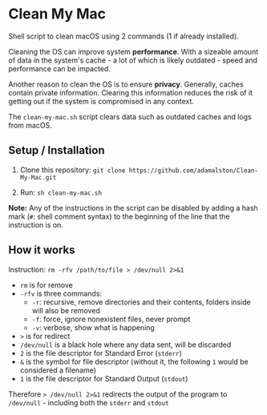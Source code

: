 # Clean My Mac

Shell script to clean macOS using 2 commands (1 if already installed).

Cleaning the OS can improve system **performance**. With a sizeable amount of data in the system's cache - a lot of which is likely outdated - speed and performance can be impacted.

Another reason to clean the OS is to ensure **privacy**. Generally, caches contain private information. Clearing this information reduces the risk of it getting out if the system is compromised in any context.

The `clean-my-mac.sh` script clears data such as outdated caches and logs from macOS.

## Setup / Installation

1. Clone this repository: `git clone https://github.com/adamalston/Clean-My-Mac.git`

2. Run: `sh clean-my-mac.sh`

**Note:** Any of the instructions in the script can be disabled by adding a hash mark (`#`: shell comment syntax) to the beginning of the line that the instruction is on.

## How it works

Instruction: `rm -rfv /path/to/file > /dev/null 2>&1`

-   `rm` is for remove
-   `-rfv` is three commands:
    -   `-r`: recursive, remove directories and their contents, folders inside will also be removed
    -   `-f`: force, ignore nonexistent files, never prompt
    -   `-v`: verbose, show what is happening
-   `>` is for redirect
-   `/dev/null` is a black hole where any data sent, will be discarded
-   `2` is the file descriptor for Standard Error (`stderr`)
-   `&` is the symbol for file descriptor (without it, the following `1` would be considered a filename)
-   `1` is the file descriptor for Standard Output (`stdout`)

Therefore `> /dev/null 2>&1` redirects the output of the program to `/dev/null` - including both the `stderr` and `stdout`
